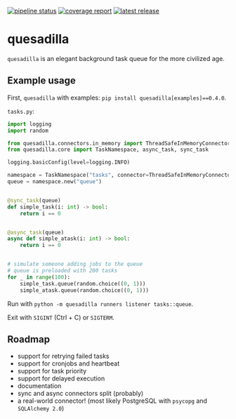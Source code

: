<!-- `quesadilla` - an elegant background task queue for the more civilized age
Copyright (C) 2024 Artur Ciesielski <artur.ciesielski@gmail.com>

This program is free software: you can redistribute it and/or modify
it under the terms of the GNU General Public License as published by
the Free Software Foundation, either version 3 of the License, or
(at your option) any later version.

This program is distributed in the hope that it will be useful,
but WITHOUT ANY WARRANTY; without even the implied warranty of
MERCHANTABILITY or FITNESS FOR A PARTICULAR PURPOSE.  See the
GNU General Public License for more details.

You should have received a copy of the GNU General Public License
along with this program.  If not, see <https://www.gnu.org/licenses/>. -->

[![pipeline status](https://gitlab.com/arcanery/python/quesadilla/quesadilla/badges/main/pipeline.svg)](https://gitlab.com/arcanery/python/quesadilla/quesadilla/-/commits/main)
[![coverage report](https://gitlab.com/arcanery/python/quesadilla/quesadilla/badges/main/coverage.svg)](https://gitlab.com/arcanery/python/quesadilla/quesadilla/-/commits/main)
[![latest release](https://gitlab.com/arcanery/python/quesadilla/quesadilla/-/badges/release.svg)](https://gitlab.com/arcanery/python/quesadilla/quesadilla/-/releases)

# quesadilla

`quesadilla` is an elegant background task queue for the more civilized age.

## Example usage

First, `quesadilla` with examples: `pip install quesadilla[examples]==0.4.0`.

`tasks.py`:

```python
import logging
import random

from quesadilla.connectors.in_memory import ThreadSafeInMemoryConnector
from quesadilla.core import TaskNamespace, async_task, sync_task

logging.basicConfig(level=logging.INFO)

namespace = TaskNamespace("tasks", connector=ThreadSafeInMemoryConnector())
queue = namespace.new("queue")


@sync_task(queue)
def simple_task(i: int) -> bool:
    return i == 0


@async_task(queue)
async def simple_atask(i: int) -> bool:
    return i == 0


# simulate someone adding jobs to the queue
# queue is preloaded with 200 tasks
for _ in range(100):
    simple_task.queue(random.choice((0, 1)))
    simple_atask.queue(random.choice((0, 1)))
```

Run with `python -m quesadilla runners listener tasks::queue`.

Exit with `SIGINT` (Ctrl + C) or `SIGTERM`.

## Roadmap

- support for retrying failed tasks
- support for cronjobs and heartbeat
- support for task priority
- support for delayed execution
- documentation
- sync and async connectors split (probably)
- a real-world connector! (most likely PostgreSQL with `psycopg` and `SQLAlchemy 2.0`)
